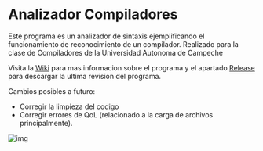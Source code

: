 # Analizador Compiladores
Este programa es un analizador de sintaxis ejemplificando el funcionamiento de reconocimiento de un compilador.
Realizado para la clase de Compiladores de la Universidad Autonoma de Campeche

Visita la [Wiki](https://github.com/AnotherPlayer/AnalizadorCompiladores/wiki) para mas informacion sobre el programa y el apartado [Release](https://github.com/AnotherPlayer/AnalizadorCompiladores/releases/) para
descargar la ultima revision del programa.

Cambios posibles a futuro:
- Corregir la limpieza del codigo
- Corregir errores de QoL (relacionado a la carga de archivos principalmente).

![img](https://i.gyazo.com/b43b93c823660e507138de1e8a79b28b.png)
